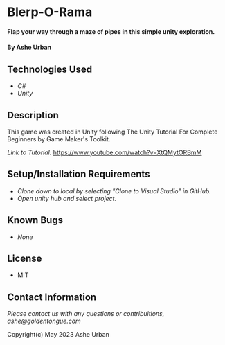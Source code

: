 # Blerp-O-Rama

#### Flap your way through a maze of pipes in this simple unity exploration.

#### By Ashe Urban

## Technologies Used

* _C#_
* _Unity_

## Description

This game was created in Unity following The Unity Tutorial For Complete Beginners by Game Maker's Toolkit.

_Link to Tutorial:_ https://www.youtube.com/watch?v=XtQMytORBmM

## Setup/Installation Requirements

* _Clone down to local by selecting "Clone to Visual Studio" in GitHub._
* _Open unity hub and select project._

## Known Bugs

* _None_

## License

* MIT

## Contact Information

_Please contact us with any questions or contribuitions, ashe@goldentongue.com_

Copyright(c) May 2023 Ashe Urban